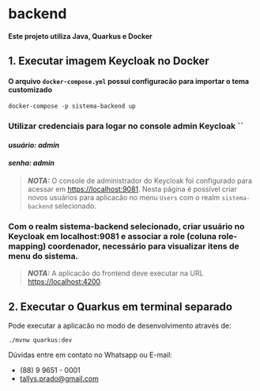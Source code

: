# backend
#### Este projeto utiliza Java, Quarkus e Docker
## 1. Executar imagem Keycloak no Docker
#### O arquivo `docker-compose.yml` possui configuracão para importar o tema customizado
```shell script
docker-compose -p sistema-backend up
```

### Utilizar credenciais para logar no console admin Keycloak ``
#### **_usuário: admin_**
#### **_senha: admin_**
> **_NOTA:_**  O console de administrador do Keycloak foi configurado para acessar em <https://localhost:9081>. Nesta 
> página é possível criar novos usuários para aplicacão no menu `Users` com o realm `sistema-backend` selecionado.


### Com o realm sistema-backend selecionado, criar usuário no Keycloak em localhost:9081 e associar a role (coluna role-mapping) coordenador, necessário para visualizar itens de menu do sistema.

> **_NOTA:_**  A aplicacão do frontend deve executar na URL <https://localhost:4200>.



## 2. Executar o Quarkus em terminal separado

Pode executar a aplicacão no modo de desenvolvimento através de:

```shell script
./mvnw quarkus:dev
```

Dúvidas entre em contato no Whatsapp ou E-mail:
- (88) 9 9651 - 0001
- tallys.prado@gmail.com
